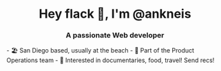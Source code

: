 <h1 align="center">Hey flack 👋, I'm @ankneis</h1>
<h3 align="center">A passionate Web developer </h3>
- 🏖️ San Diego based, usually at the beach 
- 👯 Part of the Product Operations team
- 👀 Interested in documentaries, food, travel! Send recs!

<!--
**ankneis/ankneis** is a ✨ _special_ ✨ repository because its `README.md` (this file) appears on your GitHub profile.

Here are some ideas to get you started:

- 🔭 I’m currently working on ...
- 🌱 I’m currently learning ...
- 👯 I’m looking to collaborate on ...
- 🤔 I’m looking for help with ...
- 💬 Ask me about ...
- 📫 How to reach me: ...
- 😄 Pronouns: ...
- ⚡ Fun fact: ...
-->
